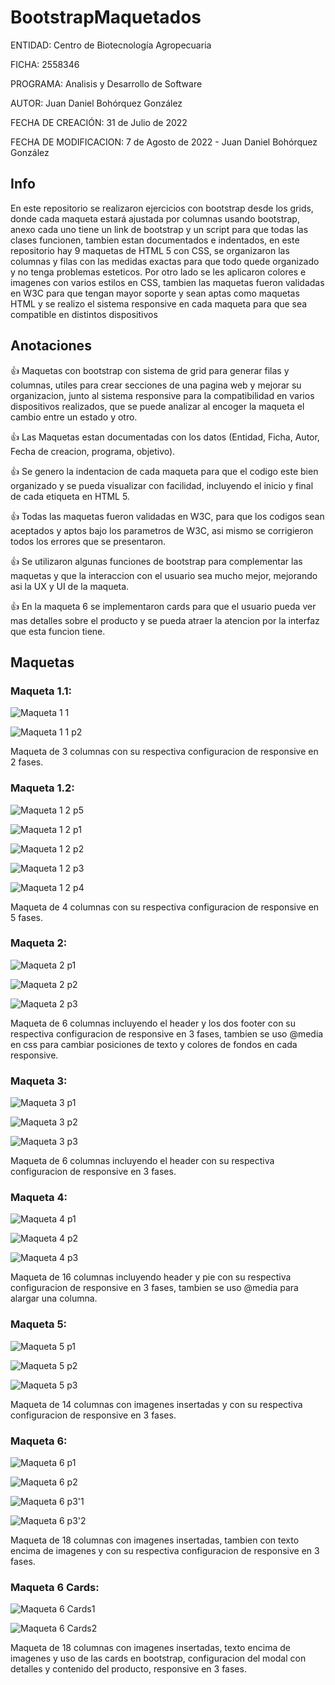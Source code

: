 # BootstrapMaquetados

ENTIDAD: Centro de Biotecnología Agropecuaria

FICHA: 2558346

PROGRAMA: Analisis y Desarrollo de Software

AUTOR: Juan Daniel Bohórquez González

FECHA DE CREACIÓN: 31 de Julio de 2022

FECHA DE MODIFICACION: 7 de Agosto de 2022 - Juan Daniel Bohórquez González



## Info

En este repositorio se realizaron ejercicios con bootstrap desde los grids, donde cada maqueta estará ajustada por columnas usando bootstrap, anexo cada uno tiene un link de bootstrap y un script para que todas las clases funcionen, tambien estan documentados e indentados, en este repositorio hay 9 maquetas de HTML 5 con CSS, se organizaron las columnas y filas con las medidas exactas para que todo quede organizado y no tenga problemas esteticos. Por otro lado se les aplicaron colores e imagenes con varios estilos en CSS, tambien las maquetas fueron validadas en W3C para que tengan mayor soporte y sean aptas como maquetas HTML y se realizo el sistema responsive en cada maqueta para que sea compatible en distintos dispositivos

## Anotaciones
:+1: Maquetas con bootstrap con sistema de grid para generar filas y columnas, utiles para crear secciones de una pagina web y mejorar su organizacion, junto al sistema responsive para la compatibilidad en varios dispositivos realizados, que se puede analizar al encoger la maqueta el cambio entre un estado y otro.

:+1: Las Maquetas estan documentadas con los datos (Entidad, Ficha, Autor, Fecha de creacion, programa, objetivo).

:+1: Se genero la indentacion de cada maqueta para que el codigo este bien organizado y se pueda visualizar con facilidad, incluyendo el inicio y final de cada etiqueta en HTML 5.

:+1: Todas las maquetas fueron validadas en W3C, para que los codigos sean aceptados y aptos bajo los parametros de W3C, asi mismo se corrigieron todos los errores que se presentaron.

:+1: Se utilizaron algunas funciones de bootstrap para complementar las maquetas y que la interaccion con el usuario sea mucho mejor, mejorando asi la UX y UI de la maqueta.

:+1: En la maqueta 6 se implementaron cards para que el usuario pueda ver mas detalles sobre el producto y se pueda atraer la atencion por la interfaz que esta funcion tiene.

## Maquetas

### Maqueta 1.1:

![Maqueta 1 1](https://user-images.githubusercontent.com/110575826/187009268-caee11f0-857f-439b-8044-7c81c0485410.jpg)

![Maqueta 1 1 p2](https://user-images.githubusercontent.com/110575826/187009402-e0bc9919-e5be-48c1-a9b4-7b2882f99e69.jpg)

Maqueta de 3 columnas con su respectiva configuracion de responsive en 2 fases.

### Maqueta 1.2:

![Maqueta 1 2 p5](https://user-images.githubusercontent.com/110575826/187009877-8dde881d-aff5-405b-bdae-4357f537d103.jpg)

![Maqueta 1 2 p1](https://user-images.githubusercontent.com/110575826/187009700-3789d428-cd26-4b24-9310-fdc15c01b7cd.jpg)

![Maqueta 1 2 p2](https://user-images.githubusercontent.com/110575826/187009712-03851e37-aea1-45d4-b46e-25f53d8ff5dd.jpg)

![Maqueta 1 2 p3](https://user-images.githubusercontent.com/110575826/187009737-ac20febd-6dd7-4d67-8d9e-afb62c0d2aa3.jpg)

![Maqueta 1 2 p4](https://user-images.githubusercontent.com/110575826/187009759-4b1c86b9-f605-47cc-a068-19c339c67bda.jpg)

Maqueta de 4 columnas con su respectiva configuracion de responsive en 5 fases.

### Maqueta 2:

![Maqueta 2 p1](https://user-images.githubusercontent.com/110575826/187009948-f90a973b-74f5-40bd-86bd-4234b59f58ea.jpg)

![Maqueta 2 p2](https://user-images.githubusercontent.com/110575826/187009987-cb36c736-a82f-4c9a-bf1d-a8b062b33867.jpg)

![Maqueta 2 p3](https://user-images.githubusercontent.com/110575826/187010032-9848b0d6-7f6c-4505-95f1-a8dadebadd52.jpg)

Maqueta de 6 columnas incluyendo el header y los dos footer con su respectiva configuracion de responsive en 3 fases, tambien se uso @media en css para cambiar posiciones de texto y colores de fondos en cada responsive.

### Maqueta 3:

![Maqueta 3 p1](https://user-images.githubusercontent.com/110575826/187010135-f6d857e6-a385-491e-8b40-a0daa01bec3d.jpg)

![Maqueta 3 p2](https://user-images.githubusercontent.com/110575826/187010213-60166340-2142-4c28-a391-1cd393b8fa0d.jpg)

![Maqueta 3 p3](https://user-images.githubusercontent.com/110575826/187010245-e1e07a88-c645-413e-8abe-0393aad8a677.jpg)

Maqueta de 6 columnas incluyendo el header con su respectiva configuracion de responsive en 3 fases.

### Maqueta 4:

![Maqueta 4 p1](https://user-images.githubusercontent.com/110575826/187010420-eaa96979-ac5b-44d8-9938-0abab8aa9d62.jpg)

![Maqueta 4 p2](https://user-images.githubusercontent.com/110575826/187010493-10b95358-f9c1-4042-800f-3c8d41b42232.jpg)

![Maqueta 4 p3](https://user-images.githubusercontent.com/110575826/187010536-f8900e35-d403-4725-832e-0899db03d6ed.jpg)

Maqueta de 16 columnas incluyendo header y pie con su respectiva configuracion de responsive en 3 fases, tambien se uso @media para alargar una columna.

### Maqueta 5:

![Maqueta 5 p1](https://user-images.githubusercontent.com/110575826/187010701-5db92e5f-1299-49c8-8f05-8197e1f4adb5.jpg)

![Maqueta 5 p2](https://user-images.githubusercontent.com/110575826/187010727-5d8cf8a6-2538-4cce-8b2d-23627c0f56c0.jpg)

![Maqueta 5 p3](https://user-images.githubusercontent.com/110575826/187010772-70f62b5c-fb0d-47d8-8937-ef9c4f6e78a3.jpg)

Maqueta de 14 columnas con imagenes insertadas y con su respectiva configuracion de responsive en 3 fases.

### Maqueta 6:

![Maqueta 6 p1](https://user-images.githubusercontent.com/110575826/187010863-c84ef7fa-c7a5-486d-9d59-d60cfd2cae08.jpg)

![Maqueta 6 p2](https://user-images.githubusercontent.com/110575826/187010900-8e4921e8-8edf-4420-b5c4-f48e63f58dd9.jpg)

![Maqueta 6 p3'1](https://user-images.githubusercontent.com/110575826/187010944-49619df7-e403-4f58-b0e6-52ff74c0fe89.jpg)

![Maqueta 6 p3'2](https://user-images.githubusercontent.com/110575826/187010982-29260383-6c5d-4b7a-82e8-b98f8922b336.jpg)

Maqueta de 18 columnas con imagenes insertadas, tambien con texto encima de imagenes y con su respectiva configuracion de responsive en 3 fases.

### Maqueta 6 Cards:

![Maqueta 6 Cards1](https://user-images.githubusercontent.com/110575826/187011160-df09ef8e-c699-443a-8b91-132574994143.jpg)

![Maqueta 6 Cards2](https://user-images.githubusercontent.com/110575826/187011193-8afb007c-53b6-4751-af95-7092992f0288.jpg)

Maqueta de 18 columnas con imagenes insertadas, texto encima de imagenes y uso de las cards en bootstrap, configuracion del modal con detalles y contenido del producto, responsive en 3 fases.
